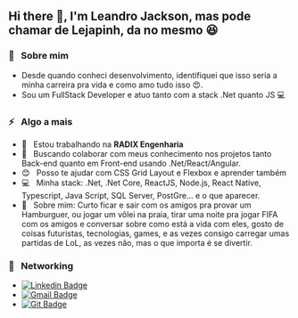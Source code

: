 ## Hi there 👋, I'm Leandro Jackson, mas pode chamar de Lejapinh, da no mesmo :satisfied:

### :speech_balloon: &nbsp; Sobre mim
- Desde quando conheci desenvolvimento, identifiquei que isso seria a minha carreira pra vida e como amo tudo isso :heart_eyes:.
- Sou um FullStack Developer e atuo tanto com a stack .Net quanto JS :computer:

### :zap: &nbsp; Algo a mais
 - :rocket:  &nbsp; Estou trabalhando na **RADIX Engenharia**
 - :purple_heart: &nbsp; Buscando colaborar com meus conhecimento nos projetos tanto Back-end quanto em Front-end usando .Net/React/Angular.
 - :blush: &nbsp; Posso te ajudar com CSS Grid Layout e Flexbox e aprender também
 - :computer: &nbsp; Minha stack: .Net, .Net Core, ReactJS, Node.js, React Native, Typescript, Java Script, SQL Server, PostGre... e o que aparecer.
 - 💬  &nbsp; Sobre mim: Curto ficar e sair com os amigos pra provar um Hamburguer, ou jogar um vôlei na praia, tirar uma noite pra jogar FIFA com os amigos e conversar sobre como está a vida com eles, gosto de coisas futuristas, tecnologias, games, e as vezes consigo carregar umas partidas de LoL, as vezes não, mas o que importa é se divertir.
 
 
 ### :email: &nbsp; Networking
- [![Linkedin Badge](https://img.shields.io/badge/lejapinh-LinkedIn-blue?style=flat-square&logo=Linkedin&logoColor=white&link=https://www.linkedin.com/in/lejapinh/)](https://www.linkedin.com/in/lejapinh/) 
- [![Gmail Badge](https://img.shields.io/badge/leandro.jpinh%40gmail.com-Gmail-red?style=flat-square&logo=Gmail&logoColor=white&link=mailto:leandro.jpinh@gmail.com)](mailto:leandro.jpinh@gmail.com)
- [![Git Badge](https://img.shields.io/badge/leandrojpinh-GitHub-lightgrey?style=flat-square&logo=Github&logoColor=white&link=https://github.com/leandrojpinh)](https://github.com/leandrojpinh)
